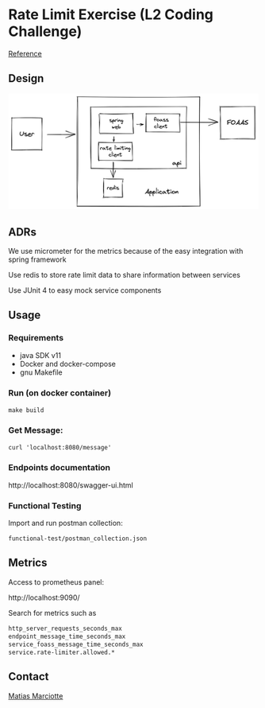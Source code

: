 # Rate Limit Exercise (L2 Coding Challenge)

[Reference](https://thorn-paperback-665.notion.site/L2-Coding-Challenge-f55f26875e1c4871b528f07e109c0e52)

## Design

![image info](docs/architecture.png)

## ADRs

We use micrometer for the metrics because of the easy integration with spring framework

Use redis to store rate limit data to share information between services

Use JUnit 4 to easy mock service components

## Usage

### Requirements
* java SDK v11
* Docker and docker-compose
* gnu Makefile

### Run (on docker container)

```
make build
```

### Get Message:

```
curl 'localhost:8080/message'
```

### Endpoints documentation

http://localhost:8080/swagger-ui.html

### Functional Testing

Import and run postman collection:

```
functional-test/postman_collection.json
```

## Metrics

Access to prometheus panel:

http://localhost:9090/

Search for metrics such as

```
http_server_requests_seconds_max
endpoint_message_time_seconds_max
service_foass_message_time_seconds_max
service.rate-limiter.allowed.*
```

## Contact

[Matias Marciotte](mailto:mmarciotte@gmail.com)